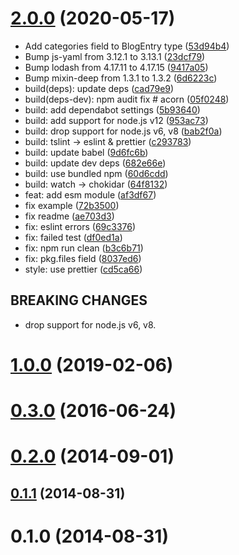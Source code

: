 # [2.0.0](https://github.com/bouzuya/node-hatena-blog-api/compare/v1.0.0...v2.0.0) (2020-05-17)

* Add categories field to BlogEntry type ([53d94b4](https://github.com/bouzuya/node-hatena-blog-api/commit/53d94b4))
* Bump js-yaml from 3.12.1 to 3.13.1 ([23dcf79](https://github.com/bouzuya/node-hatena-blog-api/commit/23dcf79))
* Bump lodash from 4.17.11 to 4.17.15 ([9417a05](https://github.com/bouzuya/node-hatena-blog-api/commit/9417a05))
* Bump mixin-deep from 1.3.1 to 1.3.2 ([6d6223c](https://github.com/bouzuya/node-hatena-blog-api/commit/6d6223c))
* build(deps): update deps ([cad79e9](https://github.com/bouzuya/node-hatena-blog-api/commit/cad79e9))
* build(deps-dev): npm audit fix # acorn ([05f0248](https://github.com/bouzuya/node-hatena-blog-api/commit/05f0248))
* build: add dependabot settings ([5b93640](https://github.com/bouzuya/node-hatena-blog-api/commit/5b93640))
* build: add support for node.js v12 ([953ac73](https://github.com/bouzuya/node-hatena-blog-api/commit/953ac73))
* build: drop support for node.js v6, v8 ([bab2f0a](https://github.com/bouzuya/node-hatena-blog-api/commit/bab2f0a))
* build: tslint -> eslint & prettier ([c293783](https://github.com/bouzuya/node-hatena-blog-api/commit/c293783))
* build: update babel ([9d6fc6b](https://github.com/bouzuya/node-hatena-blog-api/commit/9d6fc6b))
* build: update dev deps ([682e66e](https://github.com/bouzuya/node-hatena-blog-api/commit/682e66e))
* build: use bundled npm ([60d6cdd](https://github.com/bouzuya/node-hatena-blog-api/commit/60d6cdd))
* build: watch -> chokidar ([64f8132](https://github.com/bouzuya/node-hatena-blog-api/commit/64f8132))
* feat: add esm module ([af3df67](https://github.com/bouzuya/node-hatena-blog-api/commit/af3df67))
* fix example ([72b3500](https://github.com/bouzuya/node-hatena-blog-api/commit/72b3500))
* fix readme ([ae703d3](https://github.com/bouzuya/node-hatena-blog-api/commit/ae703d3))
* fix: eslint errors ([69c3376](https://github.com/bouzuya/node-hatena-blog-api/commit/69c3376))
* fix: failed test ([df0ed1a](https://github.com/bouzuya/node-hatena-blog-api/commit/df0ed1a))
* fix: npm run clean ([b3c6b71](https://github.com/bouzuya/node-hatena-blog-api/commit/b3c6b71))
* fix: pkg.files field ([8037ed6](https://github.com/bouzuya/node-hatena-blog-api/commit/8037ed6))
* style: use prettier ([cd5ca66](https://github.com/bouzuya/node-hatena-blog-api/commit/cd5ca66))

## BREAKING CHANGES

* drop support for node.js v6, v8.



# [1.0.0](https://github.com/bouzuya/node-hatena-blog-api/compare/0.3.0...v1.0.0) (2019-02-06)



# [0.3.0](https://github.com/bouzuya/node-hatena-blog-api/compare/0.2.0...0.3.0) (2016-06-24)



# [0.2.0](https://github.com/bouzuya/node-hatena-blog-api/compare/0.1.1...0.2.0) (2014-09-01)



## [0.1.1](https://github.com/bouzuya/node-hatena-blog-api/compare/0.1.0...0.1.1) (2014-08-31)



# 0.1.0 (2014-08-31)

